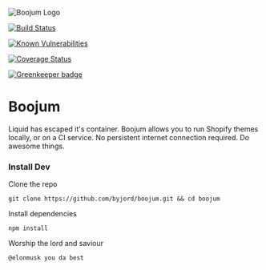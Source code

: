 ![Boojum Logo](http://i.imgur.com/ASdSuyl.png "Boojum Header")

[![Build Status](https://travis-ci.org/byjord/boojum.svg?branch=master)](https://travis-ci.org/byjord/boojum)

[![Known Vulnerabilities](https://snyk.io/test/github/byjord/boojum/badge.svg)](https://snyk.io/test/github/byjord/boojum)

[![Coverage Status](https://coveralls.io/repos/github/byjord/boojum/badge.svg?branch=master)](https://coveralls.io/github/byjord/boojum?branch=master)

[![Greenkeeper badge](https://badges.greenkeeper.io/byjord/boojum.svg)](https://greenkeeper.io/)

# Boojum

Liquid has escaped it's container. Boojum allows you to run Shopify themes locally, or on a CI service. No persistent internet connection required. Do awesome things.

### Install Dev

Clone the repo
```terminal
git clone https://github.com/byjord/boojum.git && cd boojum
```

Install dependencies
```terminal
npm install
```

Worship the lord and saviour
```terminal
@elonmusk you da best
```
